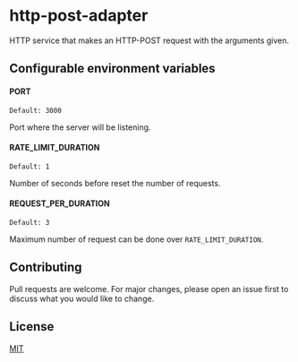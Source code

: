 # http-post-adapter

HTTP service that makes an HTTP-POST request with the arguments given.

## Configurable environment variables

#### PORT

`Default: 3000`

Port where the server will be listening.
 
#### RATE_LIMIT_DURATION

`Default: 1`

Number of seconds before reset the number of requests.

#### REQUEST_PER_DURATION

`Default: 3`

Maximum number of request can be done over `RATE_LIMIT_DURATION`.

## Contributing
Pull requests are welcome. For major changes, please open an issue first to discuss what you would like to change.

## License
[MIT](https://github.com/witnet/http-post-adapter/LICENSE)